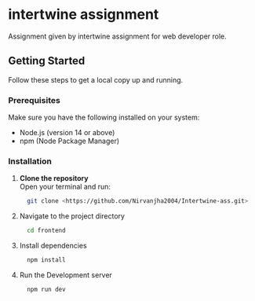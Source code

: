 # intertwine assignment

Assignment given by intertwine assignment for web developer role.

## Getting Started

Follow these steps to get a local copy up and running.

### Prerequisites

Make sure you have the following installed on your system:
- Node.js (version 14 or above)
- npm (Node Package Manager)

### Installation

1. **Clone the repository**  
   Open your terminal and run:
   ```bash
     git clone <https://github.com/Nirvanjha2004/Intertwine-ass.git>
3. Navigate to the project directory
   ```bash
     cd frontend

4. Install dependencies
   ```bash
     npm install

5. Run the Development server
   ```bash
     npm run dev



